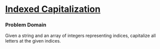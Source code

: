# [Indexed Capitalization](https://www.codewars.com/kata/indexed-capitalization)

### Problem Domain
Given a string and an array of integers representing indices, capitalize all letters at the given indices.